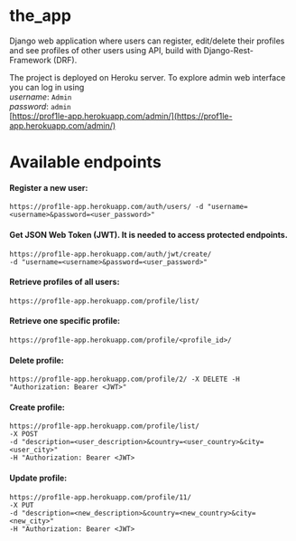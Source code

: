 # the_app
Django web application where users can register, edit/delete their profiles and see profiles of other users using API,
build with Django-Rest-Framework (DRF).

The project is deployed on Heroku server. To explore admin web interface you can log in using\
*username*: `Admin`\
*password*: `admin`\
[https://prof1le-app.herokuapp.com/admin/](https://prof1le-app.herokuapp.com/admin/)

# Available endpoints
#### Register a new user:
`https://prof1le-app.herokuapp.com/auth/users/ -d "username=<username>&password=<user_password>"`
#### Get JSON Web Token (JWT). It is needed to access protected endpoints.
`https://prof1le-app.herokuapp.com/auth/jwt/create/`\
`-d "username=<username>&password=<user_password>"`
#### Retrieve profiles of all users:
`https://prof1le-app.herokuapp.com/profile/list/`
#### Retrieve one specific profile:
`https://prof1le-app.herokuapp.com/profile/<profile_id>/`
#### Delete profile:
`https://prof1le-app.herokuapp.com/profile/2/ -X DELETE -H "Authorization: Bearer <JWT>"`
#### Create profile:
`https://prof1le-app.herokuapp.com/profile/list/`\
`-X POST`\
`-d "description=<user_description>&country=<user_country>&city=<user_city>"`\
`-H "Authorization: Bearer <JWT>`
#### Update profile:
`https://prof1le-app.herokuapp.com/profile/11/`\
`-X PUT`\
`-d "description=<new_description>&country=<new_country>&city=<new_city>"`\
`-H "Authorization: Bearer <JWT>`

